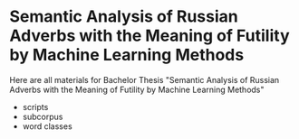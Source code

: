 # Semantic Analysis of Russian Adverbs with the Meaning of Futility by Machine Learning Methods
Here are all materials for Bachelor Thesis "Semantic Analysis of Russian Adverbs with the Meaning of Futility by Machine Learning Methods"

- scripts
- subcorpus
- word classes